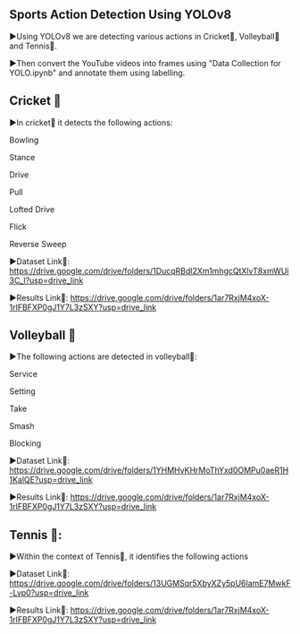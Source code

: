 
## Sports Action Detection Using YOLOv8
▶Using YOLOv8 we are detecting various actions in Cricket🏏, Volleyball🏐 and Tennis🎾.

▶Then convert the YouTube videos into frames using "Data Collection for YOLO.ipynb" and annotate them using labelling.


## Cricket 🏏
▶In cricket🏏 it detects the following actions:

Bowling

Stance

Drive

Pull

Lofted Drive

Flick

Reverse Sweep


▶Dataset Link🔗: https://drive.google.com/drive/folders/1DucqRBdl2Xm1mhgcQtXlvT8xmWUi3C_I?usp=drive_link

▶Results Link🔗: https://drive.google.com/drive/folders/1ar7RxjM4xoX-1rIFBFXP0gJ1Y7L3zSXY?usp=drive_link

## Volleyball 🏐
▶The following actions are detected in volleyball🏐:

Service

Setting

Take

Smash

Blocking

▶Dataset Link🔗:
https://drive.google.com/drive/folders/1YHMHyKHrMoThYxd0OMPu0aeR1H1KalQE?usp=drive_link

▶Results Link🔗: https://drive.google.com/drive/folders/1ar7RxjM4xoX-1rIFBFXP0gJ1Y7L3zSXY?usp=drive_link

## Tennis 🎾:
▶Within the context of Tennis🎾, it identifies the following actions


▶Dataset Link🔗:
https://drive.google.com/drive/folders/13UGMSqr5XbyXZy5pU6lamE7MwkF-Lvp0?usp=drive_link

▶Results Link🔗: https://drive.google.com/drive/folders/1ar7RxjM4xoX-1rIFBFXP0gJ1Y7L3zSXY?usp=drive_link
